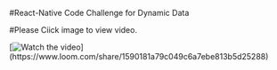 #React-Native Code Challenge for Dynamic Data

#Please Ciick image to view video.

[![Watch the video]([https://www.loom.com/share/1590181a79c049c6a7ebe813b5d25288](https://i.ibb.co/8KgCXZf/codechallenge.gif))](https://www.loom.com/share/1590181a79c049c6a7ebe813b5d25288)
